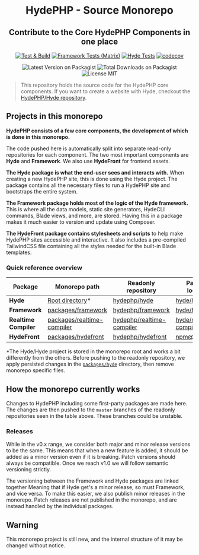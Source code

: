 <h1 align=center>HydePHP - Source Monorepo</h1>
<h2 align=center>Contribute to the Core HydePHP Components in one place</h2>

<div align=center>

[![Test & Build](https://github.com/hydephp/develop/actions/workflows/continuous-integration.yml/badge.svg)](https://github.com/hydephp/develop/actions/workflows/continuous-integration.yml)
[![Framework Tests (Matrix)](https://github.com/hydephp/framework/actions/workflows/run-tests.yml/badge.svg)](https://github.com/hydephp/framework/actions/workflows/run-tests.yml)
[![Hyde Tests](https://github.com/hydephp/hyde/actions/workflows/run-tests.yml/badge.svg)](https://github.com/hydephp/hyde/actions/workflows/run-tests.yml)
[![codecov](https://codecov.io/gh/hydephp/develop/branch/master/graph/badge.svg?token=G6N2161TOT)](https://codecov.io/gh/hydephp/develop)

</div>

<div align=center>

![Latest Version on Packagist](https://img.shields.io/packagist/v/hyde/framework?include_prereleases)
![Total Downloads on Packagist](https://img.shields.io/packagist/dt/hyde/framework)
![License MIT](https://img.shields.io/github/license/hydephp/hyde)

</div>

> This repository holds the source code for the HydePHP core components. If you want to create a website with Hyde, checkout the [HydePHP/Hyde repository](https://github.com/hydephp/hyde).

## Projects in this monorepo

**HydePHP consists of a few core components, the development of which is done in this monorepo.**

The code pushed here is automatically split into separate read-only repositories for each component.
The two most important components are **Hyde** and **Framework**. We also use **HydeFront** for frontend assets.

**The Hyde package is what the end-user sees and interacts with.** When creating a new HydePHP site, this is done using the Hyde project. The package contains all the necessary files to run a HydePHP site and bootstraps the entire system.

**The Framework package holds most of the logic of the Hyde framework.** This is where all the data models, static site generators, HydeCLI commands, Blade views, and more, are stored. Having this in a package makes it much easier to version and update using Composer.

**The HydeFront package contains stylesheets and scripts** to help make HydePHP sites accessible and interactive. It also includes a pre-compiled TailwindCSS file containing all the styles needed for the built-in Blade templates.

### Quick reference overview

| **Package**           | **Monorepo path**                                        | **Readonly repository**                                                   | **Package location**                                                            |
|-----------------------|----------------------------------------------------------|---------------------------------------------------------------------------|---------------------------------------------------------------------------------|
| **Hyde**              | [Root directory](https://github.com/hydephp/develop)*    | [hydephp/hyde](https://github.com/hydephp/hyde)                           | [hyde/hyde](https://packagist.org/packages/hyde/hyde)                           |
| **Framework**         | [packages/framework](packages/framework)                 | [hydephp/framework](https://github.com/hydephp/framework)                 | [hyde/framework](https://packagist.org/packages/hyde/framework)                 |
| **Realtime Compiler** | [packages/realtime-compiler](packages/realtime-compiler) | [hydephp/realtime-compiler](https://github.com/hydephp/realtime-compiler) | [hyde/realtime-compiler](https://packagist.org/packages/hyde/realtime-compiler) |
| **HydeFront**         | [packages/hydefront](packages/hydefront)                 | [hydephp/hydefront](https://github.com/hydephp/hydefront)                 | [npm@hydefront](https://www.npmjs.com/package/hydefront)                        |


*The Hyde/Hyde project is stored in the monorepo root and works a bit differently from the others. Before pushing to the readonly repository, we apply persisted changes in the [`packages/hyde`](https://github.com/hydephp/develop/tree/master/packages/hyde) directory, then remove monorepo specific files.


## How the monorepo currently works

Changes to HydePHP including some first-party packages are made here. The changes are then pushed to the `master` branches of the readonly repositories seen in the table above. These branches could be unstable.


### Releases

While in the v0.x range, we consider both major and minor release versions to be the same. This means that when a new feature is added, it should be added as a minor version even if it is breaking. Patch versions should always be compatible. Once we reach v1.0 we will follow semantic versioning strictly.

The versioning between the Framework and Hyde packages are linked together Meaning that if Hyde get's a minor release, so must Framework, and vice versa. To make this easier, we also publish minor releases in the monorepo. Patch releases are not published in the monorepo, and are instead handled by the individual packages.


## Warning

This monorepo project is still new, and the internal structure of it may be changed without notice.
